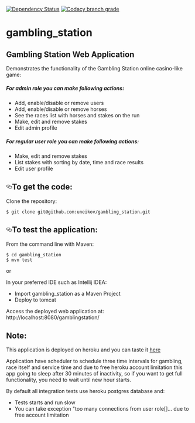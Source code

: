 [![Dependency Status](https://dependencyci.com/github/uneikov/gambling_station/badge)](https://dependencyci.com/github/uneikov/gambling_station)
[![Codacy branch grade](https://img.shields.io/codacy/grade/e27821fb6289410b8f58338c7e0bc686/master.svg?maxAge=2592000?style=plastic)]()
# gambling_station
<html>
  
<h2><a id="user-content-gambling-station-app" class="anchor" href="#gambling-station-app" aria-hidden="true"></a>Gambling Station Web Application</h2>

<p>Demonstrates the functionality of the Gambling Station online casino-like game:</p>

<h5>For admin role you can make following actions:</h5>

<ul>
<li>Add, enable/disable or remove users</li>
<li>Add, enable/disable or remove horses</li>
<li>See the races list with horses and stakes on the run</li>
<li>Make, edit and remove stakes</li>
<li>Edit admin profile</li>
</ul>

<h5>For regular user role you can make following actions:</h5>

<ul>
<li>Make, edit and remove stakes</li>
<li>List stakes with sorting by date, time and race results</li>
<li>Edit user profile</li>
</ul>

<h2><a id="user-content-to-get-the-code" class="anchor" href="#to-get-the-code" aria-hidden="true"><svg aria-hidden="true" class="octicon octicon-link" height="16" version="1.1" viewBox="0 0 16 16" width="16"><path fill-rule="evenodd" d="M4 9h1v1H4c-1.5 0-3-1.69-3-3.5S2.55 3 4 3h4c1.45 0 3 1.69 3 3.5 0 1.41-.91 2.72-2 3.25V8.59c.58-.45 1-1.27 1-2.09C10 5.22 8.98 4 8 4H4c-.98 0-2 1.22-2 2.5S3 9 4 9zm9-3h-1v1h1c1 0 2 1.22 2 2.5S13.98 12 13 12H9c-.98 0-2-1.22-2-2.5 0-.83.42-1.64 1-2.09V6.25c-1.09.53-2 1.84-2 3.25C6 11.31 7.55 13 9 13h4c1.45 0 3-1.69 3-3.5S14.5 6 13 6z"></path></svg></a>To get the code:</h2>

<p>Clone the repository:</p>

<pre><code>$ git clone git@github.com:uneikov/gambling_station.git
</code></pre>

<h2><a id="user-content-to-run-the-application" class="anchor" href="#to-test-the-application" aria-hidden="true"><svg aria-hidden="true" class="octicon octicon-link" height="16" version="1.1" viewBox="0 0 16 16" width="16"><path fill-rule="evenodd" d="M4 9h1v1H4c-1.5 0-3-1.69-3-3.5S2.55 3 4 3h4c1.45 0 3 1.69 3 3.5 0 1.41-.91 2.72-2 3.25V8.59c.58-.45 1-1.27 1-2.09C10 5.22 8.98 4 8 4H4c-.98 0-2 1.22-2 2.5S3 9 4 9zm9-3h-1v1h1c1 0 2 1.22 2 2.5S13.98 12 13 12H9c-.98 0-2-1.22-2-2.5 0-.83.42-1.64 1-2.09V6.25c-1.09.53-2 1.84-2 3.25C6 11.31 7.55 13 9 13h4c1.45 0 3-1.69 3-3.5S14.5 6 13 6z"></path></svg></a>To test the application:</h2>

<p>From the command line with Maven:</p>

<pre><code>$ cd gambling_station
$ mvn test
</code></pre>

<p>or</p>

<p>In your preferred IDE such as Intellij IDEA:</p>

<ul>
<li>Import gambling_station as a Maven Project</li>
<li>Deploy to tomcat</li>
</ul>

<p>Access the deployed web application at: http://localhost:8080/gamblingstation/</p>

<h2><a id="user-content-note" class="anchor" href="#note" aria-hidden="true"></a>Note:</h2>
<p>This application is deployed on heroku and you can taste it <a href="http://gamblingstation.herokuapp.com/">here</a></p>
<p>Application have scheduler to schedule three time intervals for gambling, race itself and service time and 
due to free heroku account limitation this app going to sleep after 30 minutes of inactivity, so if you want to
get full functionality, you need to wait until new hour starts.</p>

<p>By default all integration tests use heroku postgres database and:</p>

<ul>
<li>Tests starts and run slow</li>
<li>You can take exception "too many connections from user role[]... due to free account limitation</li>
</ul>

<p></p>

</html>

